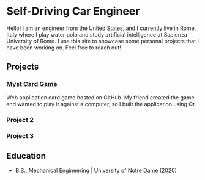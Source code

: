 # Self-Driving Car Engineer
Hello! I am an engineer from the United States, and I currently live in Rome, Italy where I play water polo and study artificial intelligence at Sapienza University of Rome. I use this site to showcase some personal projects that I have been working on. Feel free to reach out!

## Projects

### [Myst Card Game](https://cjkreienkamp.github.io/myst-webapp/)
Web application card game hosted on GitHub. My friend created the game and wanted to play it against a computer, so I built the application using Qt.

### Project 2
### Project 3

## Education
- B.S., Mechanical Engineering | University of Notre Dame (2020)
